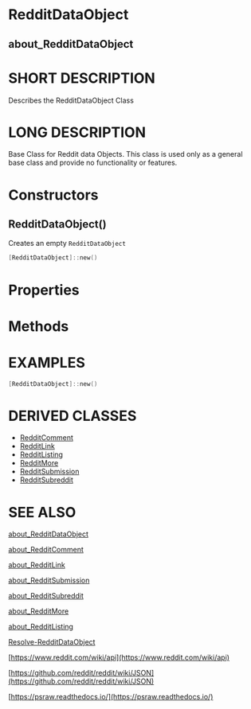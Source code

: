 # RedditDataObject
## about_RedditDataObject

# SHORT DESCRIPTION
Describes the RedditDataObject Class

# LONG DESCRIPTION
Base Class for Reddit data Objects. This class is used only as a general base class and provide no functionality or features.


# Constructors
## RedditDataObject()
Creates an empty `RedditDataObject`

```powershell
[RedditDataObject]::new()
```


# Properties

# Methods

# EXAMPLES
```powershell
[RedditDataObject]::new()
```

# DERIVED CLASSES
* [RedditComment](https://psraw.readthedocs.io/en/latest/Module/about_RedditComment)
* [RedditLink](https://psraw.readthedocs.io/en/latest/Module/about_RedditLink)
* [RedditListing](https://psraw.readthedocs.io/en/latest/Module/about_RedditListing)
* [RedditMore](https://psraw.readthedocs.io/en/latest/Module/about_RedditMore)
* [RedditSubmission](https://psraw.readthedocs.io/en/latest/Module/about_RedditSubmission)
* [RedditSubreddit](https://psraw.readthedocs.io/en/latest/Module/about_RedditSubreddit)


# SEE ALSO

[about_RedditDataObject](https://psraw.readthedocs.io/en/latest/Module/about_RedditDataObject)

[about_RedditComment](https://psraw.readthedocs.io/en/latest/Module/about_RedditComment)

[about_RedditLink](https://psraw.readthedocs.io/en/latest/Module/about_RedditLink)

[about_RedditSubmission](https://psraw.readthedocs.io/en/latest/Module/about_RedditSubmission)

[about_RedditSubreddit](https://psraw.readthedocs.io/en/latest/Module/about_RedditSubreddit)

[about_RedditMore](https://psraw.readthedocs.io/en/latest/Module/about_RedditMore)

[about_RedditListing](https://psraw.readthedocs.io/en/latest/Module/about_RedditListing)

[Resolve-RedditDataObject](https://psraw.readthedocs.io/en/latest/Module/Resolve-RedditDataObject)

[https://www.reddit.com/wiki/api](https://www.reddit.com/wiki/api)

[https://github.com/reddit/reddit/wiki/JSON](https://github.com/reddit/reddit/wiki/JSON)

[https://psraw.readthedocs.io/](https://psraw.readthedocs.io/)

